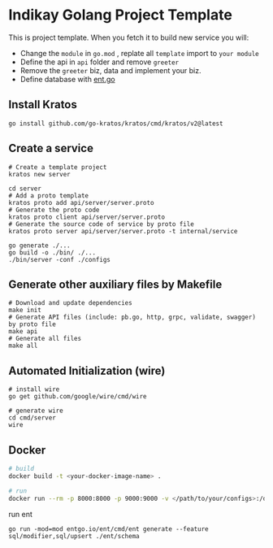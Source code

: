 # Indikay Golang Project Template

This is project template. When you fetch it to build new service you will:
* Change the `module` in `go.mod` , replate all `template` import to `your module`
* Define the api in `api` folder and remove `greeter`
* Remove the `greeter` biz, data and implement your biz.
* Define database with [ent.go](https://entgo.io/docs/getting-started)

## Install Kratos
```
go install github.com/go-kratos/kratos/cmd/kratos/v2@latest
```
## Create a service
```
# Create a template project
kratos new server

cd server
# Add a proto template
kratos proto add api/server/server.proto
# Generate the proto code
kratos proto client api/server/server.proto
# Generate the source code of service by proto file
kratos proto server api/server/server.proto -t internal/service

go generate ./...
go build -o ./bin/ ./...
./bin/server -conf ./configs
```
## Generate other auxiliary files by Makefile
```
# Download and update dependencies
make init
# Generate API files (include: pb.go, http, grpc, validate, swagger) by proto file
make api
# Generate all files
make all
```
## Automated Initialization (wire)
```
# install wire
go get github.com/google/wire/cmd/wire

# generate wire
cd cmd/server
wire
```

## Docker
```bash
# build
docker build -t <your-docker-image-name> .

# run
docker run --rm -p 8000:8000 -p 9000:9000 -v </path/to/your/configs>:/data/conf <your-docker-image-name>
```

run ent
```
go run -mod=mod entgo.io/ent/cmd/ent generate --feature sql/modifier,sql/upsert ./ent/schema
```